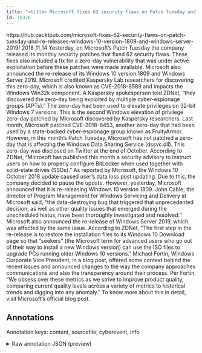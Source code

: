 ```yaml
---
title: "<title> Microsoft fixes 62 security flaws on Patch Tuesday and re-releases Windows 10 version 1809 and Windows Server 2019  </title>"
id: 10376
---
```


<title> Microsoft fixes 62 security flaws on Patch Tuesday and re-releases Windows 10 version 1809 and Windows Server 2019  </title>
<source> https://hub.packtpub.com/microsoft-fixes-62-security-flaws-on-patch-tuesday-and-re-releases-windows-10-version-1809-and-windows-server-2019/ </source>
<date> 2018_11_14 </date>
<text>
Yesterday, on Microsoft’s Patch Tuesday the company released its monthly security patches that fixed 62 security flaws. These fixes also included a fix for a zero-day vulnerability that was under active exploitation before these patches were made available. Microsoft also announced the re-release of its Windows 10 version 1809 and Windows Server 2019.
Microsoft credited Kaspersky Lab researchers for discovering this zero-day, which is also known as CVE-2018-8589 and impacts the Windows Win32k component. A Kaspersky spokesperson told ZDNet, “they discovered the zero-day being exploited by multiple cyber-espionage groups (APTs).” The zero-day had been used to elevate privileges on 32-bit Windows 7 versions.
This is the second Windows elevation of privilege zero-day patched by Microsoft discovered by Kaspersky researchers. Last month, Microsoft patched CVE-2018-8453, another zero-day that had been used by a state-backed cyber-espionage group known as FruityArmor.
However, in this month’s Patch Tuesday, Microsoft has not patched a zero-day that is affecting the Windows Data Sharing Service (dssvc.dll). This zero-day was disclosed on Twitter at the end of October.
According to ZDNet, “Microsoft has published this month a security advisory to instruct users on how to properly configure BitLocker when used together with solid-state drives (SSDs).”
As reported by Microsoft, the Windows 10 October 2018 update caused user’s data loss post updating. Due to this, the company decided to pause the update. However, yesterday, Microsoft announced that it is re-releasing Windows 10 version 1809.
John Cable, the director of Program Management for Windows Servicing and Delivery at Microsoft said, “the data-destroying bug that triggered that unprecedented decision, as well as other quality issues that emerged during the unscheduled hiatus, have been thoroughly investigated and resolved.”
Microsoft also announced the re-release of Windows Server 2019, which was affected by the same issue. According to ZDNet, “The first step in the re-release is to restore the installation files to its Windows 10 Download page so that “seekers” (the Microsoft term for advanced users who go out of their way to install a new Windows version) can use the ISO files to upgrade PCs running older Windows 10 versions.”
Michael Fortin, Windows Corporate Vice President, in a blog post, offered some context behind the recent issues and announced changes to the way the company approaches communications and also the transparency around their process. Per Fortin, “We obsess over these metrics as we strive to improve product quality, comparing current quality levels across a variety of metrics to historical trends and digging into any anomaly.”
To know more about this in detail, visit Microsoft’s official blog post. 
</text>



## Annotations

Annotation keys: content, sourcefile, cyberevent, info

<details>
<summary>Raw annotation JSON (preview)</summary>

```json
{
  "content": "Yesterday, on Microsoft\u2019s Patch Tuesday the company released its monthly security patches that fixed 62 security flaws. These fixes also included a fix for a zero-day vulnerability that was under active exploitation before these patches were made available. Microsoft also announced the re-release of its Windows 10 version 1809 and Windows Server 2019. Microsoft credited Kaspersky Lab researchers for discovering this zero-day, which is also known as CVE-2018-8589 and impacts the Windows Win32k component. A Kaspersky spokesperson told ZDNet, \u201cthey discovered the zero-day being exploited by multiple cyber-espionage groups (APTs).\u201d The zero-day had been used to elevate privileges on 32-bit Windows 7 versions. This is the second Windows elevation of privilege zero-day patched by Microsoft discovered by Kaspersky researchers. Last month, Microsoft patched CVE-2018-8453, another zero-day that had been used by a state-backed cyber-espionage group known as FruityArmor. However, in this month\u2019s Patch Tuesday, Microsoft has not patched a zero-day that is affecting the Windows Data Sharing Service (dssvc.dll). This zero-day was disclosed on Twitter at the end of October. According to ZDNet, \u201cMicrosoft has published this month a security advisory to instruct users on how to properly configure BitLocker when used together with solid-state drives (SSDs).\u201d As reported by Microsoft, the Windows 10 October 2018 update caused user\u2019s data loss post updating. Due to this, the company decided to pause the update. However, yesterday, Microsoft announced that it is re-releasing Windows 10 version 1809. John Cable, the director of Program Management for Windows Servicing and Delivery at Microsoft said, \u201cthe data-destroying bug that triggered that unprecedented decision, as well as other quality issues that emerged during the unscheduled hiatus, have been thoroughly investigated and resolved.\u201d Microsoft also announced the re-release of Windows Server 2019, which was affected by the same issue. According to ZDNet, \u201cThe first step in the re-release is to restore the installation files to its Windows 10 Download page so that \u201cseekers\u201d (the Microsoft term for advanced users who go out of their way to install a new Windows version) can use the ISO files to upgrade PCs running older Windows 10 versions.\u201d Michael Fortin, Windows Corporate Vice President, in a blog post, offered some context behind the recent issues and announced changes to the way the company approaches communications and also the transparency around their process. Per Fortin, \u201cWe obsess over these metrics as we strive to improve product quality, comparing current quality levels across a variety of metrics to historical trends and digging into any anomaly.\u201d To know more about this in detail, visit Microsoft\u2019s official blog post. ",
  "sourcefile": "10376.txt",
  "cyberevent": {
    "hopper": [
      {
        "index": 0,
        "relation": "Same",
        "events": [
          {
            "index": "E4",
            "type": "Vulnerability-related",
            "realis": "Actual",
            "nugget": {
              "startOffset": 403,
              "index": "T13",
              "endOffset": 414,
              "text": "discovering"
            },
            "argument": [
              {
                "index": "T14",
                "text": "zero-day",
                "endOffset": 428,
                "role": {
                  "type": "Vulnerability"
                },
                "startOffset": 420,
                "type": "Vulnerability"
              },
              {
                "index": "T15",
                "text": "Kaspersky Lab researchers",
                "endOffset": 398,
                "role": {
                  "type": "Discoverer"
                },
                "startOffset": 373,
                "type": "Person"
              },
              {
                
```
</details>
